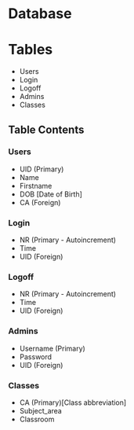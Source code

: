 # Database

# Tables

- Users
- Login
- Logoff
- Admins
- Classes

## Table Contents

### Users

- UID (Primary)
- Name
- Firstname
- DOB [Date of Birth]
- CA (Foreign)

### Login

- NR (Primary - Autoincrement)
- Time
- UID (Foreign)

### Logoff

- NR (Primary - Autoincrement)
- Time
- UID (Foreign)

### Admins

- Username (Primary)
- Password
- UID (Foreign)

### Classes

- CA (Primary)[Class abbreviation]
- Subject_area
- Classroom